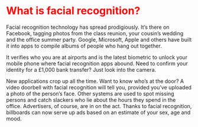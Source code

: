 <html><body><h1><font color="red">What is facial recognition?</font></h1>
Facial recognition technology has spread prodigiously. It’s there on Facebook, tagging photos from the class reunion, your cousin’s wedding and the office summer party. Google, Microsoft, Apple and others have built it into apps to compile albums of people who hang out together.

It verifies who you are at airports and is the latest biometric to unlock your mobile phone where facial recognition apps abound. Need to confirm your identity for a £1,000 bank transfer? Just look into the camera.

New applications crop up all the time. Want to know who’s at the door? A video doorbell with facial recognition will tell you, provided you’ve uploaded a photo of the person’s face. Other systems are used to spot missing persons and catch slackers who lie about the hours they spend in the office. Advertisers, of course, are in on the act. Thanks to facial recognition, billboards can now serve up ads based on an estimate of your sex, age and mood.
</body></html>
